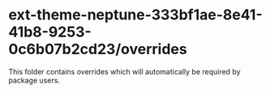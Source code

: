 # ext-theme-neptune-333bf1ae-8e41-41b8-9253-0c6b07b2cd23/overrides

This folder contains overrides which will automatically be required by package users.

